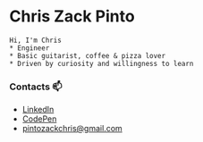 
# Chris Zack Pinto

```console
Hi, I'm Chris 
* Engineer
* Basic guitarist, coffee & pizza lover
* Driven by curiosity and willingness to learn
```

### Contacts 📫

- [LinkedIn](https://www.linkedin.com/in/chriszackpinto/)
- [CodePen](https://codepen.io/chriszackpinto)
- pintozackchris@gmail.com




<!--
**zackendev/zackendev** is a ✨ _special_ ✨ repository because its `README.md` (this file) appears on your GitHub profile.
### Hi there 👋

Here are some ideas to get you started:

- 🔭 I’m currently working on ...
- 🌱 I’m currently learning ...
- 👯 I’m looking to collaborate on ...
- 🤔 I’m looking for help with ...
- 💬 Ask me about ...
- 📫 How to reach me: ...
- 😄 Pronouns: ...
- ⚡ Fun fact: ...
-->
